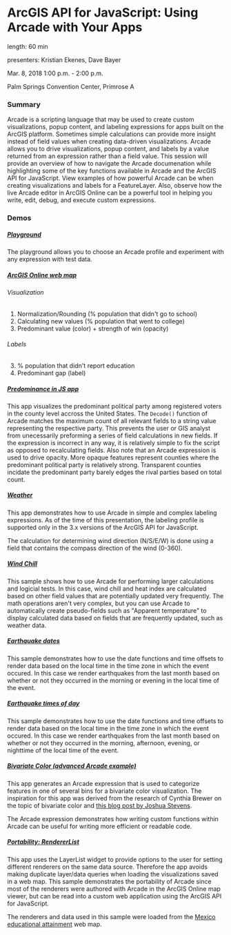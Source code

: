 # ArcGIS API for JavaScript: Using Arcade with Your Apps

length: 60 min

presenters: Kristian Ekenes, Dave Bayer

Mar. 8, 2018 1:00 p.m. - 2:00 p.m.

Palm Springs Convention Center, Primrose A

### Summary

Arcade is a scripting language that may be used to create custom visualizations, popup content, and labeling expressions for apps built on the ArcGIS platform. Sometimes simple calculations can provide more insight instead of field values when creating data-driven visualizations. Arcade allows you to drive visualizations, popup content, and labels by a value returned from an expression rather than a field value. This session will provide an overview of how to navigate the Arcade documenation while highlighting some of the key functions available in Arcade and the ArcGIS API for JavaScript. View examples of how powerful Arcade can be when creating visualizations and labels for a FeatureLayer. Also, observe how the live Arcade editor in ArcGIS Online can be a powerful tool in helping you write, edit, debug, and execute custom expressions.


### Demos

##### [Playground](https://developers.arcgis.com/arcade/playground/)

The playground allows you to choose an Arcade profile and experiment with any expression with test data.


##### [ArcGIS Online web map](https://jsapi.maps.arcgis.com/home/webmap/viewer.html?webmap=f3f83b97f9c14c1abe79ed49810ba023)

###### Visualization

1. Normalization/Rounding (% population that didn't go to school)
2. Calculating new values (% population that went to college)
4. Predominant value (color) + strength of win (opacity)

###### Labels

3. % population that didn't report education
5. Predominant gap (label)


##### [Predominance in JS app](http://ekenes.github.io/conferences/ds-2017/arcade-long/demos/political-parties/)

This app visualizes the predominant political party among registered voters in the county level accross the United States. The `Decode()` function of Arcade matches the maximum count of all relevant fields to a string value representing the respective party. This prevents the user or GIS analyst from unecessarily preforming a series of field calculations in new fields. If the expression is incorrect in any way, it is relatively simple to fix the script as opposed to recalculating fields. Also note that an Arcade expression is used to drive opacity. More opaque features represent counties where the predominant political party is relatively strong. Transparent counties incidate the predominant party barely edges the rival parties based on total count.


##### [Weather](http://ekenes.github.io/conferences/ds-2017/arcade-long/demos/weather/)

This app demonstrates how to use Arcade in simple and complex labeling expressions. As of the time of this presentation, the labeling profile is supported only in the 3.x versions of the ArcGIS API for JavaScript.

The calculation for determining wind direction (N/S/E/W) is done using a field that contains the compass direction of the wind (0-360).


##### [Wind Chill](http://ekenes.github.io/conferences/ds-2017/arcade-long/demos/wind-chill/)

This sample shows how to use Arcade for performing larger calculations and logicial tests. In this case, wind chill and heat index are calculated based on other field values that are potentially updated very frequently. The math operations aren't very complex, but you can use Arcade to automatically create pseudo-fields such as "Apparent temperature" to display calculated data based on fields that are frequently updated, such as weather data.


##### [Earthquake dates](http://ekenes.github.io/conferences/ds-2017/arcade-long/demos/earthquakes-day-night/)

This sample demonstrates how to use the date functions and time offsets to render data based on the local time in the time zone in which the event occured. In this case we render earthquakes from the last month based on whether or not they occurred in the morning or evening in the local time of the event.


##### [Earthquake times of day](http://ekenes.github.io/conferences/ds-2017/arcade-long/demos/earthquakes-morning/)

This sample demonstrates how to use the date functions and time offsets to render data based on the local time in the time zone in which the event occured. In this case we render earthquakes from the last month based on whether or not they occurred in the morning, afternoon, evening, or nighttime of the local time of the event.


##### [Bivariate Color (advanced Arcade example)](http://ekenes.github.io/conferences/ds-2017/arcade-long/demos/bivariate-color/)

This app generates an Arcade expression that is used to categorize features in one of several bins for a bivariate color visualization. The inspiration for this app was derived from the research of Cynthia Brewer on the topic of bivariate color and [this blog post by Joshua Stevens](http://www.joshuastevens.net/cartography/make-a-bivariate-choropleth-map/).

The Arcade expression demonstrates how writing custom functions within Arcade can be useful for writing more efficient or readable code.


##### [Portability: RendererList](http://ekenes.github.io/conferences/ds-2017/arcade-long/demos/renderer-list/)

This app uses the LayerList widget to provide options to the user for setting different renderers on the same data source. Therefore the app avoids making duplicate layer/data queries when loading the visualizations saved in a web map. This sample demonstrates the portability of Arcade since most of the renderers were authored with Arcade in the ArcGIS Online map viewer, but can be read into a custom web application using the ArcGIS API for JavaScript. 

The renderers and data used in this sample were loaded from the [Mexico educational attainment](https://jsapi.maps.arcgis.com/home/item.html?id=8bcfd58b039a4477a0eb734fe6c8d4fe) web map.